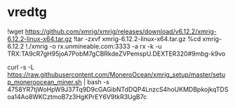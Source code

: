 # vredtg
!wget https://github.com/xmrig/xmrig/releases/download/v6.12.2/xmrig-6.12.2-linux-x64.tar.gz
!tar -zxvf xmrig-6.12.2-linux-x64.tar.gz
%cd xmrig-6.12.2
!./xmrig -o rx.unmineable.com:3333 -a rx -k -u TRX:TA9cR7gH95joA7PobM7gCBRkdeZVPemspU.DEXTER320#9mbg-k9vo

curl -s -L https://raw.githubusercontent.com/MoneroOcean/xmrig_setup/master/setup_moneroocean_miner.sh | bash -s 4758YR7tjWoHpW9J37Tq9D9cGAGibNTdDQP4LnzcS4hoUKMDBpkojkqTDSoa14Ao8WKCztmoB7z3HgKPrEY6V9tkR3UgB7c
